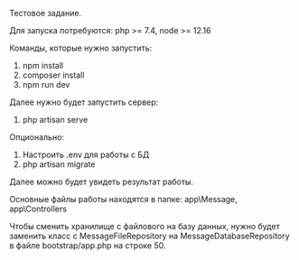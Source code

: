 Тестовое задание.

Для запуска потребуются: php >= 7.4, node >= 12.16

Команды, которые нужно запустить:

1) npm install
2) composer install
3) npm run dev

Далее нужно будет запустить сервер:
1) php artisan serve

Опционально:
1) Настроить .env для работы с БД
2) php artisan migrate


Далее можно будет увидеть результат работы.

Основные файлы работы находятся в папке: app\Message, app\Controllers

Чтобы сменить хранилище с файлового на базу данных, нужно будет заменить класс с
MessageFileRepository на MessageDatabaseRepository в файле bootstrap/app.php на строке 50.
